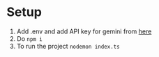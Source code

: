 # Setup
1. Add .env and add API key for gemini from [here](https://aistudio.google.com/app/apikey)
2. Do `npm i`
3. To run the project `nodemon index.ts`
